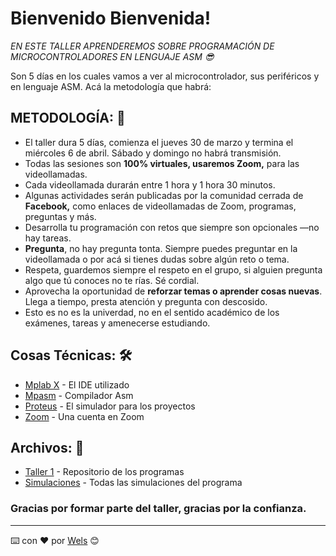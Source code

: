 # Bienvenido Bienvenida! 

_EN ESTE TALLER APRENDEREMOS SOBRE PROGRAMACIÓN DE MICROCONTROLADORES EN LENGUAJE ASM 😎_

Son 5 días en los cuales vamos a ver al microcontrolador, sus periféricos y en lenguaje ASM. Acá la metodología que habrá:

## METODOLOGÍA: 🚀

* El taller dura 5 días, comienza el jueves 30 de marzo y termina el miércoles 6 de abril. Sábado y domingo no habrá transmisión.
* Todas las sesiones son **100% virtuales, usaremos Zoom,** para las videollamadas.
* Cada videollamada durarán entre 1 hora y 1 hora 30 minutos.
* Algunas actividades serán publicadas por la comunidad cerrada de **Facebook,** como enlaces de videollamadas de Zoom, programas, preguntas y más.
* Desarrolla tu programación con retos que siempre son opcionales —no hay tareas.
* **Pregunta**, no hay pregunta tonta. Siempre puedes preguntar en la videollamada o por acá si tienes dudas sobre algún reto o tema. 
* Respeta, guardemos siempre el respeto en el grupo, si alguien pregunta algo que tú conoces no te rías. Sé cordial.
* Aprovecha la oportunidad de **reforzar temas o aprender cosas nuevas**. Llega a tiempo, presta atención y pregunta con descosido. 
* Esto es no es la univerdad, no en el sentido académico de los exámenes, tareas y amenecerse estudiando.

## Cosas Técnicas: 🛠️

* [Mplab X](https://www.microchip.com/mplab/mplab-x-ide) - El IDE utilizado
* [Mpasm](https://www.microchip.com/mplab/mplab-x-ide) - Compilador Asm
* [Proteus](https://www.labcenter.com/) - El simulador para los proyectos
* [Zoom](https://zoom.us/) - Una cuenta en Zoom

## Archivos: 📌

* [Taller 1](https://github.com/WelsTheory/Taller-1) - Repositorio de los programas
* [Simulaciones](https://github.com/WelsTheory/Taller-1) - Todas las simulaciones del programa

### Gracias por formar parte del taller, gracias por la confianza.
---
⌨️ con ❤️ por [Wels](https://github.com/WelsTheory) 😊
